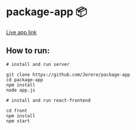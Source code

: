 # package-app 📦

<a href='https://package-app-2020.herokuapp.com/'>Live app link</a>

## How to run:

```
# install and run server

git clone https://github.com/Jerere/package-app
cd package-app
npm install
node app.js

# install and run react-frontend

cd front
npm install
npm start
```
